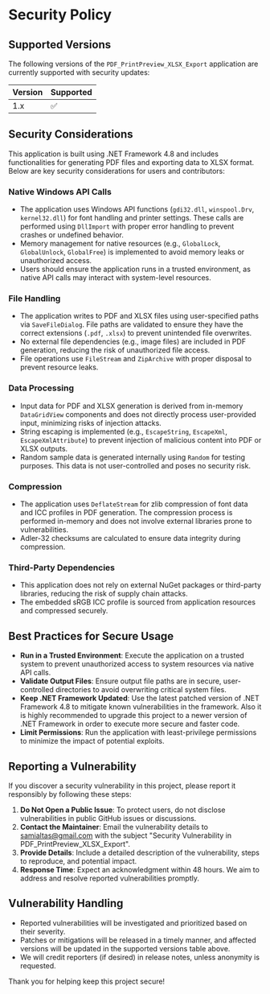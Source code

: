 # Security Policy

## Supported Versions

The following versions of the `PDF_PrintPreview_XLSX_Export` application are currently supported with security updates:

| Version | Supported          |
|---------|--------------------|
| 1.x     | ✅                 |

## Security Considerations

This application is built using .NET Framework 4.8 and includes functionalities for generating PDF files and exporting data to XLSX format. Below are key security considerations for users and contributors:

### Native Windows API Calls
- The application uses Windows API functions (`gdi32.dll`, `winspool.Drv`, `kernel32.dll`) for font handling and printer settings. These calls are performed using `DllImport` with proper error handling to prevent crashes or undefined behavior.
- Memory management for native resources (e.g., `GlobalLock`, `GlobalUnlock`, `GlobalFree`) is implemented to avoid memory leaks or unauthorized access.
- Users should ensure the application runs in a trusted environment, as native API calls may interact with system-level resources.

### File Handling
- The application writes to PDF and XLSX files using user-specified paths via `SaveFileDialog`. File paths are validated to ensure they have the correct extensions (`.pdf`, `.xlsx`) to prevent unintended file overwrites.
- No external file dependencies (e.g., image files) are included in PDF generation, reducing the risk of unauthorized file access.
- File operations use `FileStream` and `ZipArchive` with proper disposal to prevent resource leaks.

### Data Processing
- Input data for PDF and XLSX generation is derived from in-memory `DataGridView` components and does not directly process user-provided input, minimizing risks of injection attacks.
- String escaping is implemented (e.g., `EscapeString`, `EscapeXml`, `EscapeXmlAttribute`) to prevent injection of malicious content into PDF or XLSX outputs.
- Random sample data is generated internally using `Random` for testing purposes. This data is not user-controlled and poses no security risk.

### Compression
- The application uses `DeflateStream` for zlib compression of font data and ICC profiles in PDF generation. The compression process is performed in-memory and does not involve external libraries prone to vulnerabilities.
- Adler-32 checksums are calculated to ensure data integrity during compression.

### Third-Party Dependencies
- This application does not rely on external NuGet packages or third-party libraries, reducing the risk of supply chain attacks.
- The embedded sRGB ICC profile is sourced from application resources and compressed securely.

## Best Practices for Secure Usage
- **Run in a Trusted Environment**: Execute the application on a trusted system to prevent unauthorized access to system resources via native API calls.
- **Validate Output Files**: Ensure output file paths are in secure, user-controlled directories to avoid overwriting critical system files.
- **Keep .NET Framework Updated**: Use the latest patched version of .NET Framework 4.8 to mitigate known vulnerabilities in the framework. Also it is highly recommended to upgrade this project to a newer version of .NET Framework in order to execute more secure and faster code.
- **Limit Permissions**: Run the application with least-privilege permissions to minimize the impact of potential exploits.

## Reporting a Vulnerability
If you discover a security vulnerability in this project, please report it responsibly by following these steps:
1. **Do Not Open a Public Issue**: To protect users, do not disclose vulnerabilities in public GitHub issues or discussions.
2. **Contact the Maintainer**: Email the vulnerability details to samialtas@gmail.com with the subject "Security Vulnerability in PDF_PrintPreview_XLSX_Export".
3. **Provide Details**: Include a detailed description of the vulnerability, steps to reproduce, and potential impact.
4. **Response Time**: Expect an acknowledgment within 48 hours. We aim to address and resolve reported vulnerabilities promptly.

## Vulnerability Handling
- Reported vulnerabilities will be investigated and prioritized based on their severity.
- Patches or mitigations will be released in a timely manner, and affected versions will be updated in the supported versions table above.
- We will credit reporters (if desired) in release notes, unless anonymity is requested.

Thank you for helping keep this project secure!
